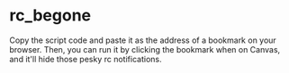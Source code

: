 # rc_begone
Copy the script code and paste it as the address of a bookmark on your browser. Then, you can run it by clicking the bookmark when on Canvas, and it'll hide those pesky rc notifications.
